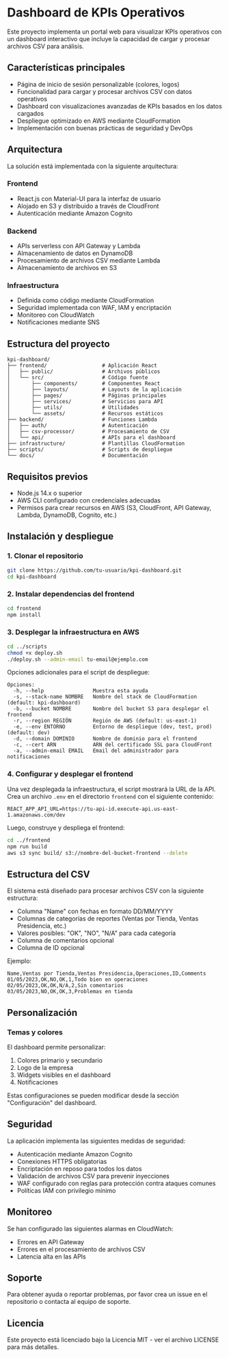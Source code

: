 # Dashboard de KPIs Operativos

Este proyecto implementa un portal web para visualizar KPIs operativos con un dashboard interactivo que incluye la capacidad de cargar y procesar archivos CSV para análisis.

## Características principales

- Página de inicio de sesión personalizable (colores, logos)
- Funcionalidad para cargar y procesar archivos CSV con datos operativos
- Dashboard con visualizaciones avanzadas de KPIs basados en los datos cargados
- Despliegue optimizado en AWS mediante CloudFormation
- Implementación con buenas prácticas de seguridad y DevOps

## Arquitectura

La solución está implementada con la siguiente arquitectura:

### Frontend
- React.js con Material-UI para la interfaz de usuario
- Alojado en S3 y distribuido a través de CloudFront
- Autenticación mediante Amazon Cognito

### Backend
- APIs serverless con API Gateway y Lambda
- Almacenamiento de datos en DynamoDB
- Procesamiento de archivos CSV mediante Lambda
- Almacenamiento de archivos en S3

### Infraestructura
- Definida como código mediante CloudFormation
- Seguridad implementada con WAF, IAM y encriptación
- Monitoreo con CloudWatch
- Notificaciones mediante SNS

## Estructura del proyecto

```
kpi-dashboard/
├── frontend/                  # Aplicación React
│   ├── public/                # Archivos públicos
│   └── src/                   # Código fuente
│       ├── components/        # Componentes React
│       ├── layouts/           # Layouts de la aplicación
│       ├── pages/             # Páginas principales
│       ├── services/          # Servicios para API
│       ├── utils/             # Utilidades
│       └── assets/            # Recursos estáticos
├── backend/                   # Funciones Lambda
│   ├── auth/                  # Autenticación
│   ├── csv-processor/         # Procesamiento de CSV
│   └── api/                   # APIs para el dashboard
├── infrastructure/            # Plantillas CloudFormation
├── scripts/                   # Scripts de despliegue
└── docs/                      # Documentación
```

## Requisitos previos

- Node.js 14.x o superior
- AWS CLI configurado con credenciales adecuadas
- Permisos para crear recursos en AWS (S3, CloudFront, API Gateway, Lambda, DynamoDB, Cognito, etc.)

## Instalación y despliegue

### 1. Clonar el repositorio

```bash
git clone https://github.com/tu-usuario/kpi-dashboard.git
cd kpi-dashboard
```

### 2. Instalar dependencias del frontend

```bash
cd frontend
npm install
```

### 3. Desplegar la infraestructura en AWS

```bash
cd ../scripts
chmod +x deploy.sh
./deploy.sh --admin-email tu-email@ejemplo.com
```

Opciones adicionales para el script de despliegue:

```
Opciones:
  -h, --help                Muestra esta ayuda
  -s, --stack-name NOMBRE   Nombre del stack de CloudFormation (default: kpi-dashboard)
  -b, --bucket NOMBRE       Nombre del bucket S3 para desplegar el frontend
  -r, --region REGIÓN       Región de AWS (default: us-east-1)
  -e, --env ENTORNO         Entorno de despliegue (dev, test, prod) (default: dev)
  -d, --domain DOMINIO      Nombre de dominio para el frontend
  -c, --cert ARN            ARN del certificado SSL para CloudFront
  -a, --admin-email EMAIL   Email del administrador para notificaciones
```

### 4. Configurar y desplegar el frontend

Una vez desplegada la infraestructura, el script mostrará la URL de la API. Crea un archivo `.env` en el directorio `frontend` con el siguiente contenido:

```
REACT_APP_API_URL=https://tu-api-id.execute-api.us-east-1.amazonaws.com/dev
```

Luego, construye y despliega el frontend:

```bash
cd ../frontend
npm run build
aws s3 sync build/ s3://nombre-del-bucket-frontend --delete
```

## Estructura del CSV

El sistema está diseñado para procesar archivos CSV con la siguiente estructura:

- Columna "Name" con fechas en formato DD/MM/YYYY
- Columnas de categorías de reportes (Ventas por Tienda, Ventas Presidencia, etc.)
- Valores posibles: "OK", "NO", "N/A" para cada categoría
- Columna de comentarios opcional
- Columna de ID opcional

Ejemplo:

```
Name,Ventas por Tienda,Ventas Presidencia,Operaciones,ID,Comments
01/05/2023,OK,NO,OK,1,Todo bien en operaciones
02/05/2023,OK,OK,N/A,2,Sin comentarios
03/05/2023,NO,OK,OK,3,Problemas en tienda
```

## Personalización

### Temas y colores

El dashboard permite personalizar:

1. Colores primario y secundario
2. Logo de la empresa
3. Widgets visibles en el dashboard
4. Notificaciones

Estas configuraciones se pueden modificar desde la sección "Configuración" del dashboard.

## Seguridad

La aplicación implementa las siguientes medidas de seguridad:

- Autenticación mediante Amazon Cognito
- Conexiones HTTPS obligatorias
- Encriptación en reposo para todos los datos
- Validación de archivos CSV para prevenir inyecciones
- WAF configurado con reglas para protección contra ataques comunes
- Políticas IAM con privilegio mínimo

## Monitoreo

Se han configurado las siguientes alarmas en CloudWatch:

- Errores en API Gateway
- Errores en el procesamiento de archivos CSV
- Latencia alta en las APIs

## Soporte

Para obtener ayuda o reportar problemas, por favor crea un issue en el repositorio o contacta al equipo de soporte.

## Licencia

Este proyecto está licenciado bajo la Licencia MIT - ver el archivo LICENSE para más detalles.